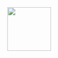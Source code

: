 

<img src="https://media.giphy.com/media/Ll22OhMLAlVDb8UQWe/giphy.gif" left="100" width="100" height="100" />
